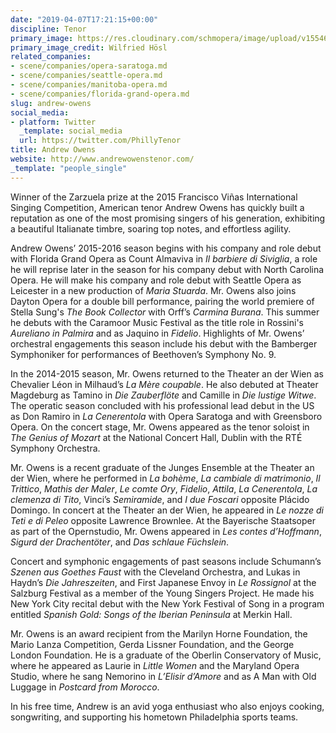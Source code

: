 ```yaml
---
date: "2019-04-07T17:21:15+00:00"
discipline: Tenor
primary_image: https://res.cloudinary.com/schmopera/image/upload/v1554657483/media/2019/04/AndrewOwens.png
primary_image_credit: Wilfried Hösl
related_companies:
- scene/companies/opera-saratoga.md
- scene/companies/seattle-opera.md
- scene/companies/manitoba-opera.md
- scene/companies/florida-grand-opera.md
slug: andrew-owens
social_media:
- platform: Twitter
  _template: social_media
  url: https://twitter.com/PhillyTenor
title: Andrew Owens
website: http://www.andrewowenstenor.com/
_template: "people_single"
---
```

Winner of the Zarzuela prize at the 2015 Francisco Viñas International Singing Competition, American tenor Andrew Owens has quickly built a reputation as one of the most promising singers of his generation, exhibiting a beautiful Italianate timbre, soaring top notes, and effortless agility. 

Andrew Owens’ 2015-2016 season begins with his company and role debut with Florida Grand Opera as Count Almaviva in _Il barbiere di Siviglia_, a role he will reprise later in the season for his company debut with North Carolina Opera. He will make his company and role debut with Seattle Opera as Leicester in a new production of _Maria Stuarda_. Mr. Owens also joins Dayton Opera for a double bill performance, pairing the world premiere of Stella Sung's _The Book Collector_ with Orff’s _Carmina Burana_. This summer he debuts with the Caramoor Music Festival as the title role in Rossini's _Aureliano in Palmira_ and as Jaquino in _Fidelio_. Highlights of Mr. Owens’ orchestral engagements this season include his debut with the Bamberger Symphoniker for performances of Beethoven’s Symphony No. 9.

In the 2014-2015 season, Mr. Owens returned to the Theater an der Wien as Chevalier Léon in Milhaud’s _La Mère coupable_. He also debuted at Theater Magdeburg as Tamino in _Die Zauberflöte_ and Camille in _Die lustige Witwe_. The operatic season concluded with his professional lead debut in the US as Don Ramiro in _La Cenerentola_ with Opera Saratoga and with Greensboro Opera. On the concert stage, Mr. Owens appeared as the tenor soloist in _The Genius of Mozart_ at the National Concert Hall, Dublin with the RTÉ Symphony Orchestra.

Mr. Owens is a recent graduate of the Junges Ensemble at the Theater an der Wien, where he performed in _La bohème_, _La cambiale di matrimonio_, _Il Trittico_, _Mathis der Maler_, _Le comte Ory_, _Fidelio_, _Attila_, _La Cenerentola_, _La clemenza di Tito_, Vinci’s _Semiramide_, and _I due Foscari_ opposite Plácido Domingo. In concert at the Theater an der Wien, he appeared in _Le nozze di Teti e di Peleo_ opposite Lawrence Brownlee. At the Bayerische Staatsoper as part of the Opernstudio, Mr. Owens appeared in _Les contes d’Hoffmann_, _Sigurd der Drachentöter_, and _Das schlaue Füchslein_. 

Concert and symphonic engagements of past seasons include Schumann’s _Szenen aus Goethes Faust_ with the Cleveland Orchestra, and Lukas in Haydn’s _Die Jahreszeiten_, and First Japanese Envoy in _Le Rossignol_ at the Salzburg Festival as a member of the Young Singers Project. He made his New York City recital debut with the New York Festival of Song in a program entitled _Spanish Gold: Songs of the Iberian Peninsula_ at Merkin Hall.

​Mr. Owens is an award recipient from the Marilyn Horne Foundation, the Mario Lanza Competition, Gerda Lissner Foundation, and the George London Foundation. He is a graduate of the Oberlin Conservatory of Music, where he appeared as Laurie in _Little Women_ and the Maryland Opera Studio, where he sang Nemorino in _L’Elisir d’Amore_ and as A Man with Old Luggage in _Postcard from Morocco_.

In his free time, Andrew is an avid yoga enthusiast who also enjoys cooking, songwriting, and supporting his hometown Philadelphia sports teams.